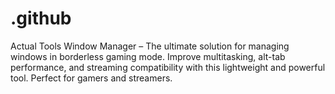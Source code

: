 # .github
Actual Tools Window Manager – The ultimate solution for managing windows in borderless gaming mode. Improve multitasking, alt-tab performance, and streaming compatibility with this lightweight and powerful tool. Perfect for gamers and streamers.
